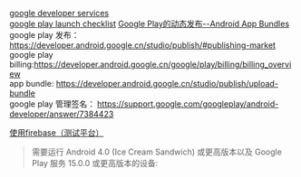 [google developer services](https://developer.android.google.cn/studio/projects#dev-svc)    
[google play launch checklist](https://developer.android.google.cn/distribute/best-practices/launch/launch-checklist)
[Google Play的动态发布--Android App Bundles](https://developer.android.google.cn/studio/projects/dynamic-delivery)   
google play 发布： https://developer.android.google.cn/studio/publish/#publishing-market
google play billing:https://developer.android.google.cn/google/play/billing/billing_overview  
app bundle: https://developer.android.google.cn/studio/publish/upload-bundle   
google play 管理签名：  https://support.google.com/googleplay/android-developer/answer/7384423  

[使用firebase（测试平台）](https://developer.android.google.cn/studio/write/firebase)  
>需要运行 Android 4.0 (Ice Cream Sandwich) 或更高版本以及 Google Play 服务 15.0.0 或更高版本的设备:  
